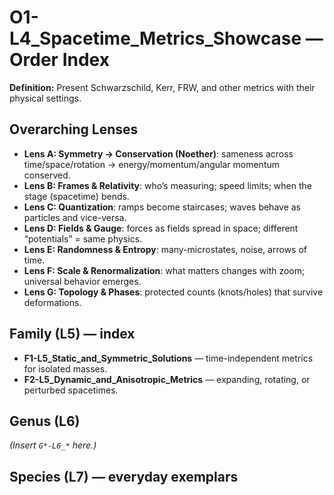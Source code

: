# O1-L4_Spacetime_Metrics_Showcase — Order Index
**Definition:** Present Schwarzschild, Kerr, FRW, and other metrics with their physical settings.

## Overarching Lenses

- **Lens A: Symmetry -> Conservation (Noether)**: sameness across time/space/rotation → energy/momentum/angular momentum conserved.
- **Lens B: Frames & Relativity**: who’s measuring; speed limits; when the stage (spacetime) bends.
- **Lens C: Quantization**: ramps become staircases; waves behave as particles and vice-versa.
- **Lens D: Fields & Gauge**: forces as fields spread in space; different “potentials” = same physics.
- **Lens E: Randomness & Entropy**: many-microstates, noise, arrows of time.
- **Lens F: Scale & Renormalization**: what matters changes with zoom; universal behavior emerges.
- **Lens G: Topology & Phases**: protected counts (knots/holes) that survive deformations.

## Family (L5) — index
- **F1-L5_Static_and_Symmetric_Solutions** — time-independent metrics for isolated masses.
- **F2-L5_Dynamic_and_Anisotropic_Metrics** — expanding, rotating, or perturbed spacetimes.

## Genus (L6)
_(Insert `G*-L6_*` here.)_

## Species (L7) — everyday exemplars

